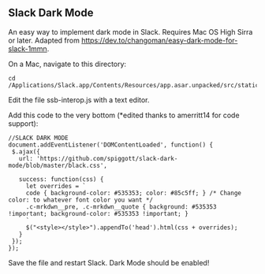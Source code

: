 ## Slack Dark Mode

An easy way to implement dark mode in Slack. Requires Mac OS High Sirra or later. Adapted from https://dev.to/changoman/easy-dark-mode-for-slack-1mmn.

On a Mac, navigate to this directory:

```
cd /Applications/Slack.app/Contents/Resources/app.asar.unpacked/src/static
```

Edit the file ssb-interop.js with a text editor.

Add this code to the very bottom (*edited thanks to amerritt14 for code support):

```
//SLACK DARK MODE
document.addEventListener('DOMContentLoaded', function() {
 $.ajax({
   url: 'https://github.com/spiggott/slack-dark-mode/blob/master/black.css',
   
   success: function(css) {
     let overrides = `
     code { background-color: #535353; color: #85c5ff; } /* Change color: to whatever font color you want */
     .c-mrkdwn__pre, .c-mrkdwn__quote { background: #535353 !important; background-color: #535353 !important; }
     `
     $("<style></style>").appendTo('head').html(css + overrides);
   }
 });
});
```

Save the file and restart Slack. Dark Mode should be enabled!
